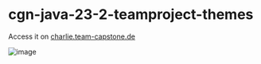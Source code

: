 # cgn-java-23-2-teamproject-themes

Access it on [charlie.team-capstone.de](http://charlie.capstone-project.de/)

![image](https://github.com/neuefische/cgn-java-23-2-teamproject-themes/assets/109807794/36334445-5e08-429e-a1a4-54279488c595)
